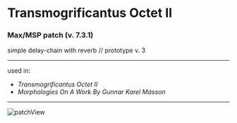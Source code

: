 # Transmogrificantus Octet II
### Max/MSP patch (v. 7.3.1)

simple delay-chain with reverb // prototype v. 3<br>
- - -
used in: 
- *Transmogrificantus Octet II*
- *Morphologies On A Work By Gunnar Karel Másson*

- - -

![patchView](http://gavingamboa.net/images/transmogrificantus-ii.png)
